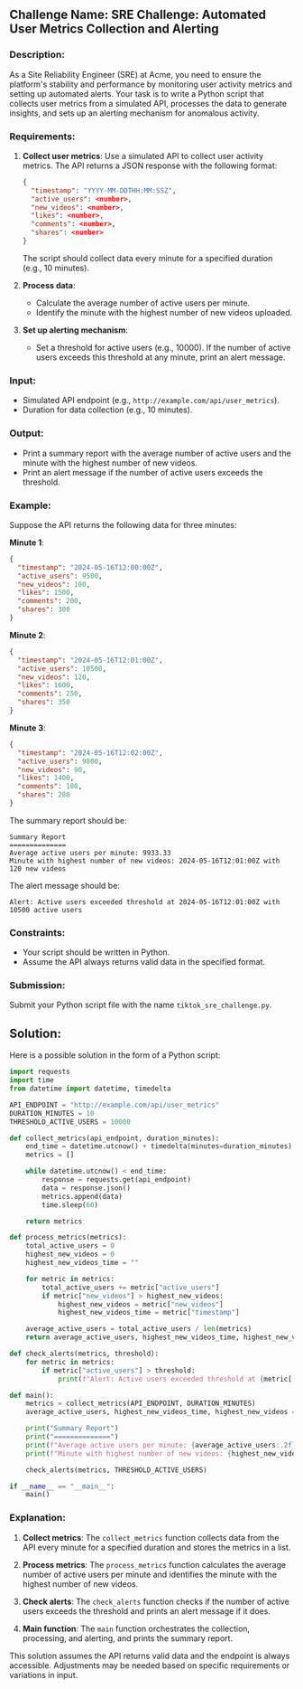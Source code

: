 ## Challenge Name: SRE Challenge: Automated User Metrics Collection and Alerting

### Description:
As a Site Reliability Engineer (SRE) at Acme, you need to ensure the platform's stability and performance by monitoring user activity metrics and setting up automated alerts. Your task is to write a Python script that collects user metrics from a simulated API, processes the data to generate insights, and sets up an alerting mechanism for anomalous activity.

### Requirements:
1. **Collect user metrics**: Use a simulated API to collect user activity metrics. The API returns a JSON response with the following format:
   ```json
   {
     "timestamp": "YYYY-MM-DDTHH:MM:SSZ",
     "active_users": <number>,
     "new_videos": <number>,
     "likes": <number>,
     "comments": <number>,
     "shares": <number>
   }
   ```
   The script should collect data every minute for a specified duration (e.g., 10 minutes).

2. **Process data**:
   - Calculate the average number of active users per minute.
   - Identify the minute with the highest number of new videos uploaded.

3. **Set up alerting mechanism**:
   - Set a threshold for active users (e.g., 10000). If the number of active users exceeds this threshold at any minute, print an alert message.

### Input:
- Simulated API endpoint (e.g., `http://example.com/api/user_metrics`).
- Duration for data collection (e.g., 10 minutes).

### Output:
- Print a summary report with the average number of active users and the minute with the highest number of new videos.
- Print an alert message if the number of active users exceeds the threshold.

### Example:
Suppose the API returns the following data for three minutes:

**Minute 1**:
```json
{
  "timestamp": "2024-05-16T12:00:00Z",
  "active_users": 9500,
  "new_videos": 100,
  "likes": 1500,
  "comments": 200,
  "shares": 300
}
```

**Minute 2**:
```json
{
  "timestamp": "2024-05-16T12:01:00Z",
  "active_users": 10500,
  "new_videos": 120,
  "likes": 1600,
  "comments": 250,
  "shares": 350
}
```

**Minute 3**:
```json
{
  "timestamp": "2024-05-16T12:02:00Z",
  "active_users": 9800,
  "new_videos": 90,
  "likes": 1400,
  "comments": 180,
  "shares": 280
}
```

The summary report should be:
```
Summary Report
==============
Average active users per minute: 9933.33
Minute with highest number of new videos: 2024-05-16T12:01:00Z with 120 new videos
```

The alert message should be:
```
Alert: Active users exceeded threshold at 2024-05-16T12:01:00Z with 10500 active users
```

### Constraints:
- Your script should be written in Python.
- Assume the API always returns valid data in the specified format.

### Submission:
Submit your Python script file with the name `tiktok_sre_challenge.py`.

## Solution:

Here is a possible solution in the form of a Python script:

```python
import requests
import time
from datetime import datetime, timedelta

API_ENDPOINT = "http://example.com/api/user_metrics"
DURATION_MINUTES = 10
THRESHOLD_ACTIVE_USERS = 10000

def collect_metrics(api_endpoint, duration_minutes):
    end_time = datetime.utcnow() + timedelta(minutes=duration_minutes)
    metrics = []

    while datetime.utcnow() < end_time:
        response = requests.get(api_endpoint)
        data = response.json()
        metrics.append(data)
        time.sleep(60)

    return metrics

def process_metrics(metrics):
    total_active_users = 0
    highest_new_videos = 0
    highest_new_videos_time = ""

    for metric in metrics:
        total_active_users += metric["active_users"]
        if metric["new_videos"] > highest_new_videos:
            highest_new_videos = metric["new_videos"]
            highest_new_videos_time = metric["timestamp"]

    average_active_users = total_active_users / len(metrics)
    return average_active_users, highest_new_videos_time, highest_new_videos

def check_alerts(metrics, threshold):
    for metric in metrics:
        if metric["active_users"] > threshold:
            print(f"Alert: Active users exceeded threshold at {metric['timestamp']} with {metric['active_users']} active users")

def main():
    metrics = collect_metrics(API_ENDPOINT, DURATION_MINUTES)
    average_active_users, highest_new_videos_time, highest_new_videos = process_metrics(metrics)

    print("Summary Report")
    print("==============")
    print(f"Average active users per minute: {average_active_users:.2f}")
    print(f"Minute with highest number of new videos: {highest_new_videos_time} with {highest_new_videos} new videos")

    check_alerts(metrics, THRESHOLD_ACTIVE_USERS)

if __name__ == "__main__":
    main()
```

### Explanation:

1. **Collect metrics**: The `collect_metrics` function collects data from the API every minute for a specified duration and stores the metrics in a list.

2. **Process metrics**: The `process_metrics` function calculates the average number of active users per minute and identifies the minute with the highest number of new videos.

3. **Check alerts**: The `check_alerts` function checks if the number of active users exceeds the threshold and prints an alert message if it does.

4. **Main function**: The `main` function orchestrates the collection, processing, and alerting, and prints the summary report.

This solution assumes the API returns valid data and the endpoint is always accessible. Adjustments may be needed based on specific requirements or variations in input.

